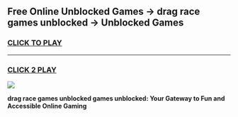 
## Free Online Unblocked Games → drag race games unblocked → Unblocked Games
<h3>
<a href="https://premium.freeplayer.one?title=drag_race_games_unblocked&ref=21F">CLICK TO PLAY</a></h3>
<hr>

<h3>
<a href="https://premium.freeplayer.one?title=drag_race_games_unblocked&ref=21F">CLICK 2 PLAY</a>
  
</h3>

<a href="https://premium.freeplayer.one?title=drag_race_games_unblocked&ref=21F/"><img src="https://clearcache.store/games.png"></a>


**drag race games unblocked games unblocked: Your Gateway to Fun and Accessible Online Gaming**
